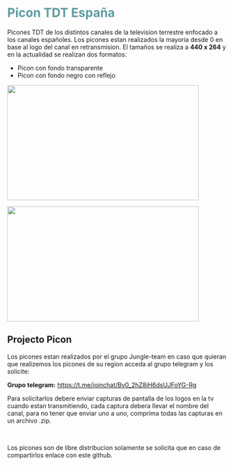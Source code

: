 <h1 style="color: #5e9ca0;">Picon TDT Espa&ntilde;a</h1>

<p>Picones TDT de los distintos canales de la television terrestre enfocado a los canales espa&ntilde;oles. Los picones estan realizados la mayoria desde 0 en base al logo del canal en retransmision. El tama&ntilde;os se realiza a <strong>440 x 264</strong> y en la actualidad se realizan dos formatos:</p>
<ul>
<li>Picon con fondo transparente</li>
<li>Picon con fondo negro con reflejo</li>
</ul>
<p><img src="https://raw.githubusercontent.com/jungla-team/Picon-tdt-spain/master/tv_sant_cugat.png" alt="" width="440" height="264" /></p>
<p><img src="https://raw.githubusercontent.com/jungla-team/Picon-tdt-spain/master/tv_sant_cugat_black.png" alt="" width="440" height="264" /></p>
<h2><strong>Projecto Picon</strong></h2>
<p>Los picones estan realizados por el grupo Jungle-team en caso que quieran que realizemos los picones de su region acceda al grupo telegram y los solicite:</p>
<p><strong>Grupo telegram:</strong>&nbsp;<a href="https://t.me/joinchat/Bv0_2hZ8jH6dsUJFoYG-Rg">https://t.me/joinchat/Bv0_2hZ8jH6dsUJFoYG-Rg</a></p>

Para solicitarlos debere enviar capturas de pantalla de los logos en la tv cuando estan transmitiendo, cada captura debera llevar el nombre del canal, para no tener que enviar uno a uno, comprima todas las capturas en un archivo .zip.

<p>&nbsp;</p>
<p>Los picones son de libre distribucion solamente se solicita que en caso de compartirlos enlace con este github.</p>
<p><strong>&nbsp;</strong></p>
